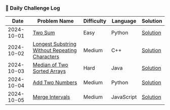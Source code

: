 ### 📅 Daily Challenge Log

| Date       | Problem Name                                                                                                     | Difficulty | Language   | Solution                                                   |
|------------|------------------------------------------------------------------------------------------------------------------|------------|------------|------------------------------------------------------------|
| 2024-10-01 | [Two Sum](https://leetcode.com/problems/two-sum/)                                                                | Easy       | Python     | [Solution](./solutions/two_sum.py)                         |
| 2024-10-02 | [Longest Substring Without Repeating Characters](https://leetcode.com/problems/longest-substring-without-repeating-characters/) | Medium     | C++        | [Solution](./solutions/longest_substring.cpp)               |
| 2024-10-03 | [Median of Two Sorted Arrays](https://leetcode.com/problems/median-of-two-sorted-arrays/)                        | Hard       | Java       | [Solution](./solutions/median_of_two_sorted_arrays.java)    |
| 2024-10-04 | [Add Two Numbers](https://leetcode.com/problems/add-two-numbers/)                                                | Medium     | Python     | [Solution](./solutions/add_two_numbers.py)                 |
| 2024-10-05 | [Merge Intervals](https://leetcode.com/problems/merge-intervals/)                                                | Medium     | JavaScript | [Solution](./solutions/merge_intervals.js)                 |
